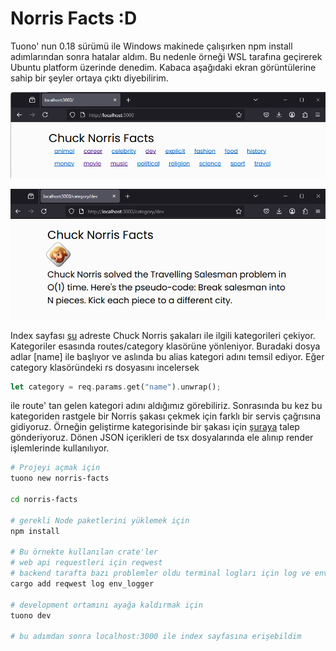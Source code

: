 # Norris Facts :D

Tuono' nun 0.18 sürümü ile Windows makinede çalışırken npm install adımlarından sonra hatalar aldım. Bu nedenle örneği WSL tarafına geçirerek Ubuntu platform üzerinde denedim. Kabaca aşağıdaki ekran görüntülerine sahip bir şeyler ortaya çıktı diyebilirim.

![Norris facts runtime 01](../../images/norris_runtime_01.png)

![Norris facts runtime 02](../../images/norris_runtime_02.png)

Index sayfası [şu](https://api.chucknorris.io/jokes/categories) adreste Chuck Norris şakaları ile ilgili kategorileri çekiyor. Kategoriler esasında routes/category klasörüne yönleniyor. Buradaki dosya adlar [name] ile başlıyor ve aslında bu alias kategori adını temsil ediyor. Eğer category klasöründeki rs dosyasını incelersek

```rust
let category = req.params.get("name").unwrap();
```

ile route' tan gelen kategori adını aldığımız görebiliriz. Sonrasında bu kez bu kategoriden rastgele bir Norris şakası çekmek için farklı bir servis çağrısına gidiyoruz. Örneğin geliştirme kategorisinde bir şakası için [şuraya](https://api.chucknorris.io/jokes/random?category=dev) talep gönderiyoruz. Dönen JSON içerikleri de tsx dosyalarında ele alınıp render işlemlerinde kullanılıyor.

```sh
# Projeyi açmak için
tuono new norris-facts

cd norris-facts

# gerekli Node paketlerini yüklemek için
npm install

# Bu örnekte kullanılan crate'ler
# web api requestleri için reqwest
# backend tarafta bazı problemler oldu terminal logları için log ve env_logger
cargo add reqwest log env_logger

# development ortamını ayağa kaldırmak için
tuono dev

# bu adımdan sonra localhost:3000 ile index sayfasına erişebildim
```
